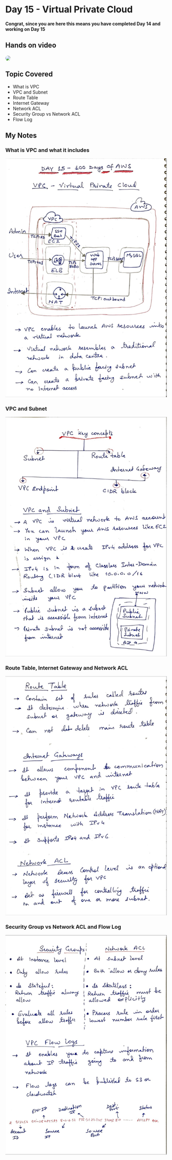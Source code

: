 # Day 15 - Virtual Private Cloud

**Congrat, since you are here this means you have completed Day 14 and working on Day 15**

## Hands on video
<a href="https://youtu.be/tvGBAAk65xY">
<img src="https://i3.ytimg.com/vi/tvGBAAk65xY/hqdefault.jpg" align="center" width="200" style="border-radius:40px" />
</a>

## Topic Covered
  - What is VPC
  - VPC and Subnet
  - Route Table
  - Internet Gateway
  - Network ACL
  - Security Group vs Network ACL
  - Flow Log

## My Notes

  ### What is VPC and what it includes
  ![1](./images/4d0358662f52c817fb37e51fe6c1488b27173d64.jpeg)
  
  ### VPC and Subnet
  ![2](./images/21f491dc21ffe0a06a9d069ba269d91076f2e5cb.jpeg)
  
  ### Route Table, Internet Gateway and Network ACL
  ![3](./images/1ed59ab41351d9afb6cac058e8e2cdc90d20b2e1.jpeg)
  
  ### Security Group vs Network ACL and Flow Log
  ![4](./images/930fd8c8807969bac3f510248d06f50bd601adc9.jpeg)
  
  


  
